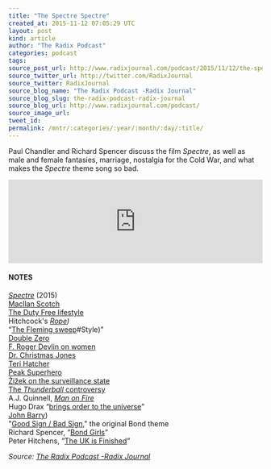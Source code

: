 ```yaml
---
title: "The Spectre Spectre"
created_at: 2015-11-12 07:05:29 UTC
layout: post
kind: article
author: "The Radix Podcast"
categories: podcast
tags: 
source_post_url: http://www.radixjournal.com/podcast/2015/11/12/the-spectre-spectre
source_twitter_url: http://twitter.com/RadixJournal
source_twitter: RadixJournal
source_blog_name: "The Radix Podcast -Radix Journal"
source_blog_slug: the-radix-podcast-radix-journal
source_blog_url: http://www.radixjournal.com/podcast/
source_image_url: 
tweet_id:
permalink: /mntr/:categories/:year/:month/:day/:title/
---
```

<p>Paul Chandler and Richard Spencer discuss the film <em>Spectre</em>, as well as male and female fantasies, marriage, nostalgia for the Cold War, and what makes the <em>Spectre</em> theme song so bad.</p><iframe scrolling="no" src="https://w.soundcloud.com/player/?url=https%3A//api.soundcloud.com/tracks/232707542&amp;color=ff5500&amp;auto_play=false&amp;hide_related=false&amp;show_comments=true&amp;show_user=true&amp;show_reposts=false" width="100%" frameborder="no" height="166"></iframe><h4 id="notes">NOTES</h4>

<p><a href="https://en.wikipedia.org/wiki/Spectre_(2015_film)"><em>Spectre</em></a> (2015) <br>
<a href="http://us.themacallan.com">Macllan Scotch</a> <br>
<a href="http://www.beingjamesbond.com">The Duty Free lifestyle</a> <br>
Hitchcock's <em><a href="https://en.wikipedia.org/wiki/Rope_(film">Rope</a>)</em> <br>
“<a href="https://en.wikipedia.org/wiki/Live_and_Let_Die_(novel">The Fleming sweep</a>#Style)” <br>
<a href="http://www.radixjournal.com/podcast/2015/7/22/double-zero">Double Zero</a> <br>
<a href="http://www.radixjournal.com/podcast/2015/9/23/the-rakes-progress">F. Roger Devlin on women</a> <br>
<a href="http://www.imdb.com/character/ch0000278/">Dr. Christmas Jones</a> <br>
<a href="https://en.wikipedia.org/wiki/Teri_Hatcher">Teri Hatcher</a> <br>
<a href="http://www.radixjournal.com/podcast/2015/5/9/peak-superhero">Peak Superhero</a> <br>
<a href="https://www.youtube.com/watch?v=PBBzYG8szmc">Žižek on the surveillance state</a> <br>
<a href="https://en.wikipedia.org/wiki/Thunderball_(novel)#Controversy">The <em>Thunderball</em> controversy</a> <br>
A.J. Quinnell, <em><a href="http://www.amazon.com/exec/obidos/ASIN/1908426640/washisummipub-20">Man on Fire</a></em> <br>
Hugo Drax “<a href="https://www.youtube.com/watch?v=vcqrGANcaIQ">brings order to the universe</a>” <br>
<a href="https://en.wikipedia.org/wiki/John_Barry_(composer">John Barry</a>) <br>
"<a href="https://www.youtube.com/watch?v=g6EuzGhIyRQ">Good Sign / Bad Sign</a>," the original Bond theme <br>
Richard Spencer, “<a href="http://www.radixjournal.com/blog/2015/9/25/bond-girls">Bond Girls</a>” <br>
Peter Hitchens, “<a href="http://www.theguardian.com/commentisfree/video/2015/sep/07/the-uk-is-finished-owen-jones-meets-peter-hitchens-video">The UK is Finished</a>” </p><div class="">
    <i>Source: <a href="http://www.radixjournal.com/podcast/">The Radix Podcast -Radix Journal</a></i>
</div>
